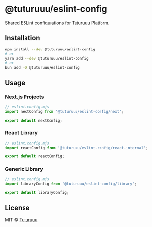 # @tuturuuu/eslint-config

Shared ESLint configurations for Tuturuuu Platform.

## Installation

```bash
npm install --dev @tuturuuu/eslint-config
# or
yarn add --dev @tuturuuu/eslint-config
# or
bun add -D @tuturuuu/eslint-config
```

## Usage

### Next.js Projects

```js
// eslint.config.mjs
import nextConfig from '@tuturuuu/eslint-config/next';

export default nextConfig;
```

### React Library

```js
// eslint.config.mjs
import reactConfig from '@tuturuuu/eslint-config/react-internal';

export default reactConfig;
```

### Generic Library

```js
// eslint.config.mjs
import libraryConfig from '@tuturuuu/eslint-config/library';

export default libraryConfig;
```

## License

MIT © [Tuturuuu](https://github.com/tutur3u)
